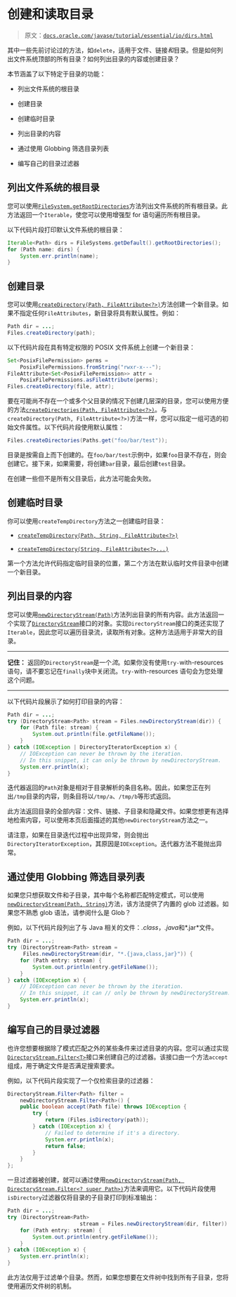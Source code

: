 # 创建和读取目录

> 原文：[`docs.oracle.com/javase/tutorial/essential/io/dirs.html`](https://docs.oracle.com/javase/tutorial/essential/io/dirs.html)

其中一些先前讨论过的方法，如`delete`，适用于文件、链接*和*目录。但是如何列出文件系统顶部的所有目录？如何列出目录的内容或创建目录？

本节涵盖了以下特定于目录的功能：

+   列出文件系统的根目录

+   创建目录

+   创建临时目录

+   列出目录的内容

+   通过使用 Globbing 筛选目录列表

+   编写自己的目录过滤器

## 列出文件系统的根目录

您可以使用[`FileSystem.getRootDirectories`](https://docs.oracle.com/javase/8/docs/api/java/nio/file/FileSystem.html#getRootDirectories--)方法列出文件系统的所有根目录。此方法返回一个`Iterable`，使您可以使用增强型 for 语句遍历所有根目录。

以下代码片段打印默认文件系统的根目录：

```java
Iterable<Path> dirs = FileSystems.getDefault().getRootDirectories();
for (Path name: dirs) {
    System.err.println(name);
}

```

## 创建目录

您可以使用[`createDirectory(Path, FileAttribute<?>)`](https://docs.oracle.com/javase/8/docs/api/java/nio/file/Files.html#createDirectory-java.nio.file.Path-java.nio.file.attribute.FileAttribute...-)方法创建一个新目录。如果不指定任何`FileAttributes`，新目录将具有默认属性。例如：

```java
Path dir = ...;
Files.createDirectory(path);

```

以下代码片段在具有特定权限的 POSIX 文件系统上创建一个新目录：

```java
Set<PosixFilePermission> perms =
    PosixFilePermissions.fromString("rwxr-x---");
FileAttribute<Set<PosixFilePermission>> attr =
    PosixFilePermissions.asFileAttribute(perms);
Files.createDirectory(file, attr);

```

要在可能尚不存在一个或多个父目录的情况下创建几层深的目录，您可以使用方便的方法[`createDirectories(Path, FileAttribute<?>)`](https://docs.oracle.com/javase/8/docs/api/java/nio/file/Files.html#createDirectories-java.nio.file.Path-java.nio.file.attribute.FileAttribute...-)。与`createDirectory(Path, FileAttribute<?>)`方法一样，您可以指定一组可选的初始文件属性。以下代码片段使用默认属性：

```java
Files.createDirectories(Paths.get("foo/bar/test"));

```

目录是按需自上而下创建的。在`foo/bar/test`示例中，如果`foo`目录不存在，则会创建它。接下来，如果需要，将创建`bar`目录，最后创建`test`目录。

在创建一些但不是所有父目录后，此方法可能会失败。

## 创建临时目录

你可以使用`createTempDirectory`方法之一创建临时目录：

+   [`createTempDirectory(Path, String, FileAttribute<?>)`](https://docs.oracle.com/javase/8/docs/api/java/nio/file/Files.html#createTempDirectory-java.nio.file.Path-java.lang.String-java.nio.file.attribute.FileAttribute...-)

+   [`createTempDirectory(String, FileAttribute<?>...)`](https://docs.oracle.com/javase/8/docs/api/java/nio/file/Files.html#createTempDirectory-java.lang.String-java.nio.file.attribute.FileAttribute...-)

第一个方法允许代码指定临时目录的位置，第二个方法在默认临时文件目录中创建一个新目录。

## 列出目录的内容

您可以使用[`newDirectoryStream(Path)`](https://docs.oracle.com/javase/8/docs/api/java/nio/file/Files.html#newDirectoryStream-java.nio.file.Path-)方法列出目录的所有内容。此方法返回一个实现了[`DirectoryStream`](https://docs.oracle.com/javase/8/docs/api/java/nio/file/DirectoryStream.html)接口的对象。实现`DirectoryStream`接口的类还实现了`Iterable`，因此您可以遍历目录流，读取所有对象。这种方法适用于非常大的目录。

* * *

**记住：** 返回的`DirectoryStream`是一个*流*。如果你没有使用`try-`with-resources 语句，请不要忘记在`finally`块中关闭流。`try-`with-resources 语句会为您处理这个问题。

* * *

以下代码片段展示了如何打印目录的内容：

```java
Path dir = ...;
try (DirectoryStream<Path> stream = Files.newDirectoryStream(dir)) {
    for (Path file: stream) {
        System.out.println(file.getFileName());
    }
} catch (IOException | DirectoryIteratorException x) {
    // IOException can never be thrown by the iteration.
    // In this snippet, it can only be thrown by newDirectoryStream.
    System.err.println(x);
}

```

迭代器返回的`Path`对象是相对于目录解析的条目名称。因此，如果您正在列出`/tmp`目录的内容，则条目将以`/tmp/a`、`/tmp/b`等形式返回。

此方法返回目录的全部内容：文件、链接、子目录和隐藏文件。如果您想更有选择地检索内容，可以使用本页后面描述的其他`newDirectoryStream`方法之一。

请注意，如果在目录迭代过程中出现异常，则会抛出`DirectoryIteratorException`，其原因是`IOException`。迭代器方法不能抛出异常。

## 通过使用 Globbing 筛选目录列表

如果您只想获取文件和子目录，其中每个名称都匹配特定模式，可以使用[`newDirectoryStream(Path, String)`](https://docs.oracle.com/javase/8/docs/api/java/nio/file/Files.html#newDirectoryStream-java.nio.file.Path-java.lang.String-)方法，该方法提供了内置的 glob 过滤器。如果您不熟悉 glob 语法，请参阅什么是 Glob？

例如，以下代码片段列出了与 Java 相关的文件：*.class*，*.java*和*.jar*文件。

```java
Path dir = ...;
try (DirectoryStream<Path> stream =
     Files.newDirectoryStream(dir, "*.{java,class,jar}")) {
    for (Path entry: stream) {
        System.out.println(entry.getFileName());
    }
} catch (IOException x) {
    // IOException can never be thrown by the iteration.
    // In this snippet, it can // only be thrown by newDirectoryStream.
    System.err.println(x);
}

```

## 编写自己的目录过滤器

也许您想要根据除了模式匹配之外的某些条件来过滤目录的内容。您可以通过实现[`DirectoryStream.Filter<T>`](https://docs.oracle.com/javase/8/docs/api/java/nio/file/DirectoryStream.Filter.html)接口来创建自己的过滤器。该接口由一个方法`accept`组成，用于确定文件是否满足搜索要求。

例如，以下代码片段实现了一个仅检索目录的过滤器：

```java
DirectoryStream.Filter<Path> filter =
    newDirectoryStream.Filter<Path>() {
    public boolean accept(Path file) throws IOException {
        try {
            return (Files.isDirectory(path));
        } catch (IOException x) {
            // Failed to determine if it's a directory.
            System.err.println(x);
            return false;
        }
    }
};

```

一旦过滤器被创建，就可以通过使用[`newDirectoryStream(Path, DirectoryStream.Filter<? super Path>)`](https://docs.oracle.com/javase/8/docs/api/java/nio/file/Files.html#newDirectoryStream-java.nio.file.Path-java.nio.file.DirectoryStream.Filter-)方法来调用它。以下代码片段使用`isDirectory`过滤器仅将目录的子目录打印到标准输出：

```java
Path dir = ...;
try (DirectoryStream<Path>
                       stream = Files.newDirectoryStream(dir, filter)) {
    for (Path entry: stream) {
        System.out.println(entry.getFileName());
    }
} catch (IOException x) {
    System.err.println(x);
}

```

此方法仅用于过滤单个目录。然而，如果您想要在文件树中找到所有子目录，您将使用遍历文件树的机制。
